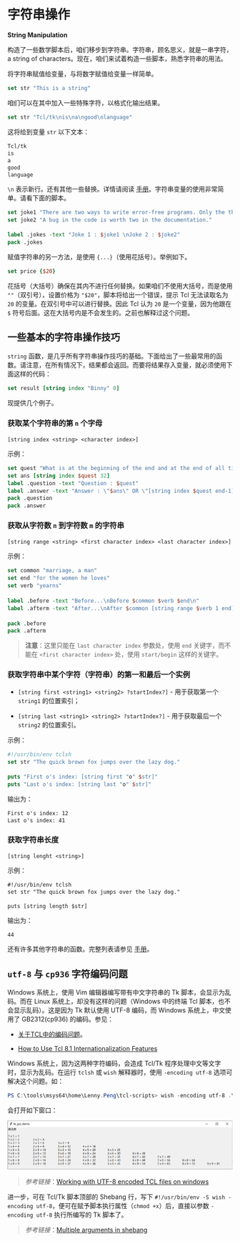 # 字符串操作

**String Manipulation**

构造了一些数学脚本后，咱们移步到字符串。字符串，顾名思义，就是一串字符，a string of characters。现在，咱们来试着构造一些脚本，熟悉字符串的用法。


将字符串赋值给变量，与将数字赋值给变量一样简单。

```tcl
set str "This is a string"
```

咱们可以在其中加入一些特殊字符，以格式化输出结果。

```tcl
set str "Tcl/tk\nis\na\ngood\nlanguage"
```

这将给到变量 `str` 以下文本：

```console
Tcl/tk
is
a
good
language
```

`\n` 表示新行。还有其他一些替换。详情请阅读 [手册](https://tcl.tk/man/tcl8.2.3/TclCmd/string.html)。字符串变量的使用非常简单。请看下面的脚本。

```tcl
set joke1 "There are two ways to write error-free programs. Only the third one works."
set joke2 "A bug in the code is worth two in the documentation."

label .jokes -text "Joke 1 : $joke1 \nJoke 2 : $joke2"
pack .jokes
```

赋值字符串的另一方法，是使用 `{...}`（使用花括号）。举例如下。


```tcl
set price {$20}
```

花括号（大括号）确保在其内不进行任何替换。如果咱们不使用大括号，而是使用 `""`（双引号），设置价格为 `"$20"`，脚本将给出一个错误，提示 Tcl 无法读取名为 `20` 的变量。在双引号中可以进行替换。因此 Tcl 认为 `20` 是一个变量，因为他跟在 `$` 符号后面。这在大括号内是不会发生的。之前也解释过这个问题。



## 一些基本的字符串操作技巧

`string` 函数，是几乎所有字符串操作技巧的基础。下面给出了一些最常用的函数。请注意，在所有情况下，结果都会返回。而要将结果存入变量，就必须使用下面这样的代码：

```tcl
set result [string index "Binny" 0]
```

现提供几个例子。


### 获取某个字符串的第 `n` 个字母

`[string index <string> <character index>]`


示例：


```tcl
set quest "What is at the beginning of the end and at the end of all time?"
set ans [string index $quest 32]
label .question -text "Question : $quest"
label .answer -text "Answer : \"$ans\" OR \"[string index $quest end-1]\""
pack .question
pack .answer
```



### 获取从字符数 `n` 到字符数 `m` 的字符串

`[string range <string> <first character index> <last character index>]`


示例：

```tcl
set common "marriage, a man"
set end "for the women he loves"
set verb "yearns"

label .before -text "Before...\nBefore $common $verb $end\n"
label .afterm -text "After...\nAfter $common [string range $verb 1 end] $end"

pack .before
pack .afterm
```

> **注意**：这里只能在 `last character index` 参数处，使用 `end` 关键字，而不能在 `<first character index>` 处，使用 `start/begin` 这样的关键字。


### 获取字符串中某个字符（字符串）的第一和最后一个实例

- `[string first <string1> <string2> ?startIndex?]` - 用于获取第一个 `string1` 的位置索引；

- `[string last <string1> <string2> ?startIndex?]` - 用于获取最后一个 `string2` 的位置索引。

示例：

```tcl
#!/usr/bin/env tclsh
set str "The quick brown fox jumps over the lazy dog."

puts "First o's index: [string first "o" $str]"
puts "Last o's index: [string last "o" $str]"
```

输出为：

```console
First o's index: 12
Last o's index: 41
```

### 获取字符串长度

`[string lenght <string>]`


示例：

```tclsh
#!/usr/bin/env tclsh
set str "The quick brown fox jumps over the lazy dog."

puts [string length $str]
```

输出为：


```console
44
```

还有许多其他字符串的函数。完整列表请参见 [手册](https://tcl.tk/man/tcl8.2.3/TclCmd/string.htm#M8)。


## `utf-8` 与 `cp936` 字符编码问题

Windows 系统上，使用 Vim 编辑器编写带有中文字符串的 Tk 脚本，会显示为乱码。而在 Linux 系统上，却没有这样的问题（Windows 中的终端 Tcl 脚本，也不会显示乱码）。这是因为 Tk 默认使用 UTF-8 编码，而 Windows 系统上，中文使用了 GB2312(cp936) 的编码。参见：

- [关于TCL中的编码问题](https://blog.csdn.net/lights_joy/article/details/1748448)。

- [How to Use Tcl 8.1 Internationalization Features](https://www.tcl.tk/doc/howto/i18n.html)


Windows 系统上，因为这两种字符编码，会造成 Tcl/Tk 程序处理中文等文字时，显示为乱码。在运行 `tclsh` 或 `wish` 解释器时，使用 `-encoding utf-8` 选项可解决这个问题。如：

```powershell
PS C:\tools\msys64\home\Lenny.Peng\tcl-scripts> wish -encoding utf-8 .\tk_gui_demo.tcl
```

会打开如下窗口：

![在 Windows 上 Tk `while` 实现的完整乘法表](../images/multiplication_table_win.png)

> *参考链接*：[Working with UTF-8 encoded TCL files on windows](https://stackoverflow.com/a/29004123)


进一步，可在 Tcl/Tk 脚本顶部的 Shebang 行，写下 `#!/usr/bin/env -S wish -encoding utf-8`，便可在赋予脚本执行属性（`chmod +x`）后，直接以参数 `-encoding utf-8` 执行所编写的 Tk 脚本了。

> *参考链接*：[Multiple arguments in shebang](https://unix.stackexchange.com/a/477651)
